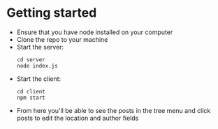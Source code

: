 # Getting started
- Ensure that you have node installed on your computer
- Clone the repo to your machine
- Start the server:
    ```
    cd server
    node index.js
    ```
- Start the client:
  ```
  cd client
  npm start
  ```
- From here you'll be able to see the posts in the tree menu and click posts to edit the location and author fields 
